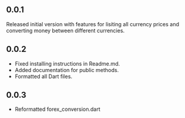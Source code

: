 ## 0.0.1

Released initial version with features for lisiting all currency prices and converting money between different currencies.

## 0.0.2

 - Fixed installing instructions in Readme.md.
 - Added documentation for public methods.
 - Formatted all Dart files.

## 0.0.3

 - Reformatted forex_conversion.dart